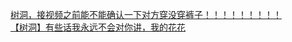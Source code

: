 [树洞，接视频之前能不能确认一下对方穿没穿裤子！！！！！！！！！](http://tieba.baidu.com/p/3925080965?see_lz=1&pn=)   
[【树洞】有些话我永远不会对你讲，我的花花](http://tieba.baidu.com/p/3923501642?see_lz=1&pn=)   
